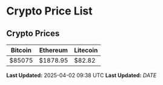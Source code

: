 # Crypto Price List

## Crypto Prices
| Bitcoin | Ethereum | Litecoin |
| ------- | -------- | -------- |
| $85075 | $1878.95 | $82.82 |
**Last Updated:** 2025-04-02 09:38 UTC
**Last Updated:** $DATE$
